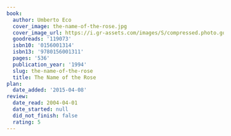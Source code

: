 ```yaml
---
book:
  author: Umberto Eco
  cover_image: the-name-of-the-rose.jpg
  cover_image_url: https://i.gr-assets.com/images/S/compressed.photo.goodreads.com/books/1415375471l/119073._SX98_.jpg
  goodreads: '119073'
  isbn10: '0156001314'
  isbn13: '9780156001311'
  pages: '536'
  publication_year: '1994'
  slug: the-name-of-the-rose
  title: The Name of the Rose
plan:
  date_added: '2015-04-08'
review:
  date_read: 2004-04-01
  date_started: null
  did_not_finish: false
  rating: 5
---
```

